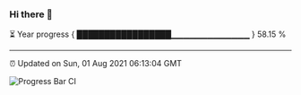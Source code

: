 ### Hi there 👋

⏳ Year progress { █████████████████▁▁▁▁▁▁▁▁▁▁▁▁▁ } 58.15 %

---

⏰ Updated on Sun, 01 Aug 2021 06:13:04 GMT

![Progress Bar CI](https://github.com/liununu/liununu/workflows/Progress%20Bar%20CI/badge.svg)
